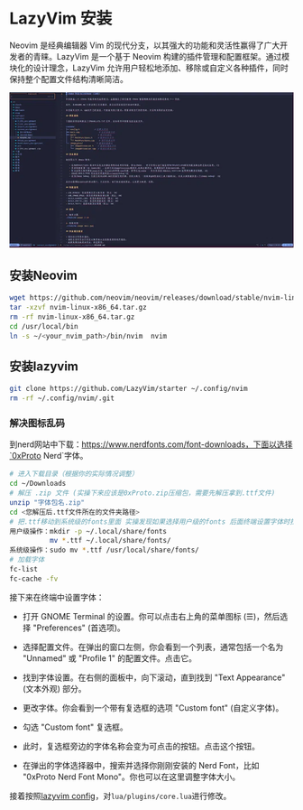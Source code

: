 # LazyVim 安装
Neovim 是经典编辑器 Vim 的现代分支，以其强大的功能和灵活性赢得了广大开发者的青睐。LazyVim 是一个基于 Neovim 构建的插件管理和配置框架。通过模块化的设计理念，LazyVim 允许用户轻松地添加、移除或自定义各种插件，同时保持整个配置文件结构清晰简洁。

![](images/lazyvim.webp)

## 安装Neovim
```bash
wget https://github.com/neovim/neovim/releases/download/stable/nvim-linux-x86_64.tar.gz
tar -xzvf nvim-linux-x86_64.tar.gz
rm -rf nvim-linux-x86_64.tar.gz
cd /usr/local/bin
ln -s ~/<your_nvim_path>/bin/nvim  nvim
``` 
## 安装lazyvim

```bash
git clone https://github.com/LazyVim/starter ~/.config/nvim
rm -rf ~/.config/nvim/.git
```

### 解决图标乱码

到nerd网站中下载：https://www.nerdfonts.com/font-downloads，下面以选择`0xProto Nerd`字体。

```bash
# 进入下载目录（根据你的实际情况调整）
cd ~/Downloads
# 解压 .zip 文件 (实操下来应该是0xProto.zip压缩包，需要先解压拿到.ttf文件)
unzip "字体包名.zip"
cd <您解压后.ttf文件所在的文件夹路径>
# 把.ttf移动到系统级的fonts里面 实操发现如果选择用户级的fonts 后面终端设置字体时找不到我们下载的字体 不过还是贴出命令供您选择(二选一哦！)
用户级操作：mkdir -p ~/.local/share/fonts
          mv *.ttf ~/.local/share/fonts/
系统级操作：sudo mv *.ttf /usr/local/share/fonts/
# 加载字体
fc-list
fc-cache -fv
```

接下来在终端中设置字体：

- 打开 GNOME Terminal 的设置。你可以点击右上角的菜单图标 (☰)，然后选择 "Preferences" (首选项)。

- 选择配置文件。在弹出的窗口左侧，你会看到一个列表，通常包括一个名为 "Unnamed" 或 "Profile 1" 的配置文件。点击它。

- 找到字体设置。在右侧的面板中，向下滚动，直到找到 "Text Appearance" (文本外观) 部分。

- 更改字体。你会看到一个带有复选框的选项 "Custom font" (自定义字体)。

- 勾选 "Custom font" 复选框。

- 此时，复选框旁边的字体名称会变为可点击的按钮。点击这个按钮。

- 在弹出的字体选择器中，搜索并选择你刚刚安装的 Nerd Font，比如 "0xProto Nerd Font Mono"。你也可以在这里调整字体大小。

接着按照[lazyvim config](https://www.lazyvim.org/configuration#icons--colorscheme)，对`lua/plugins/core.lua`进行修改。



